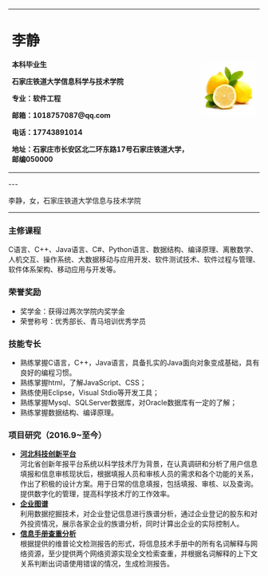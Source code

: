 <table border="0">
  <tr>
    <td width="75%">
      <h1>李静</h1>
      <p><b>本科毕业生</b></p>
      <p><b>石家庄铁道大学信息科学与技术学院</b></p>
      <p><b>专业：软件工程</b></p>
      <p><b>邮箱：1018757087@qq.com</b></p>
      <p><b>电话：17743891014</b></p>
      <p><b>地址：石家庄市长安区北二环东路17号石家庄铁道大学，邮编050000</b></p>
    </td>
    <td width="25%">
      <img src="/zhengjianzhao.jpg" width="100%">
    </td>
  </tr>
</table>
---

李静，女，石家庄铁道大学信息与技术学院

---

### 主修课程
C语言、C++、Java语言、C#、Python语言、数据结构、编译原理、离散数学、人机交互、操作系统、大数据移动与应用开发、软件测试技术、软件过程与管理、软件体系架构、移动应用与开发等。

### 荣誉奖励
- 奖学金：获得过两次学院内奖学金
- 荣誉称号：优秀部长、青马培训优秀学员

### 技能专长
- 熟练掌握C语言，C++，Java语言，具备扎实的Java面向对象变成基础，具有良好的编程习惯。
- 熟练掌握html，了解JavaScript、CSS；
- 熟练使用Eclipse，Visual Stdio等开发工具；
- 熟练掌握Mysql、SQLServer数据库，对Oracle数据库有一定的了解；
- 熟练掌握数据结构、编译原理。

### 项目研究（2016.9~至今）
- **[河北科技创新平台](https://github.com/sunnybingxue/Chuangxin1)**  
河北省创新年报平台系统以科学技术厅为背景，在认真调研和分析了用户信息填报和信息审核现状后，根据填报人员和审核人员的需求和各个功能的关系，作出了积极的设计方案。用于日常的信息填报，包括填报、审核、以及查询。提供数字化的管理，提高科学技术厅的工作效率。
- **[企业图谱](https://github.com/sunnybingxue/Qiye)**    
利用数据挖掘技术，对企业登记信息进行族谱分析，通过企业登记的股东和对外投资情况，展示各家企业的族谱分析，同时计算出企业的实际控制人。
- **[信息手册查重分析](https://github.com/sunnybingxue/Reci)**  
根据提供的维普论文检测报告的形式，将信息技术手册中的所有名词解释与网络资源，至少提供两个网络资源实现全文检索查重，并根据名词解释的上下文关系判断出词语使用错误的情况，生成检测报告。
